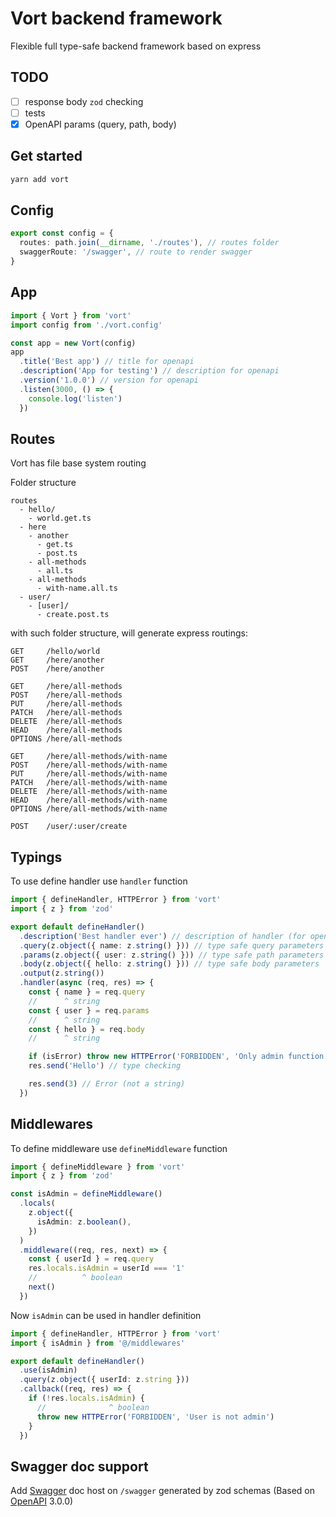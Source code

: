 # Vort backend framework

Flexible full type-safe backend framework based on express

## TODO

- [ ] response body `zod` checking
- [ ] tests
- [x] OpenAPI params (query, path, body)

## Get started

```bash
yarn add vort
```

## Config

```typescript
export const config = {
  routes: path.join(__dirname, './routes'), // routes folder
  swaggerRoute: '/swagger', // route to render swagger
}
```

## App

```typescript
import { Vort } from 'vort'
import config from './vort.config'

const app = new Vort(config)
app
  .title('Best app') // title for openapi
  .description('App for testing') // description for openapi
  .version('1.0.0') // version for openapi
  .listen(3000, () => {
    console.log('listen')
  })
```

## Routes

Vort has file base system routing

Folder structure

```text
routes
  - hello/
    - world.get.ts
  - here
    - another
      - get.ts
      - post.ts
    - all-methods
      - all.ts
    - all-methods
      - with-name.all.ts
  - user/
    - [user]/
      - create.post.ts
```

with such folder structure, will generate express routings:

```text
GET     /hello/world
GET     /here/another
POST    /here/another

GET     /here/all-methods
POST    /here/all-methods
PUT     /here/all-methods
PATCH   /here/all-methods
DELETE  /here/all-methods
HEAD    /here/all-methods
OPTIONS /here/all-methods

GET     /here/all-methods/with-name
POST    /here/all-methods/with-name
PUT     /here/all-methods/with-name
PATCH   /here/all-methods/with-name
DELETE  /here/all-methods/with-name
HEAD    /here/all-methods/with-name
OPTIONS /here/all-methods/with-name

POST    /user/:user/create
```

## Typings

To use define handler use `handler` function

```typescript
import { defineHandler, HTTPError } from 'vort'
import { z } from 'zod'

export default defineHandler()
  .description('Best handler ever') // description of handler (for openapi generator)
  .query(z.object({ name: z.string() })) // type safe query parameters
  .params(z.object({ user: z.string() })) // type safe path parameters
  .body(z.object({ hello: z.string() })) // type safe body parameters
  .output(z.string())
  .handler(async (req, res) => {
    const { name } = req.query
    //      ^ string
    const { user } = req.params
    //      ^ string
    const { hello } = req.body
    //      ^ string

    if (isError) throw new HTTPError('FORBIDDEN', 'Only admin function')
    res.send('Hello') // type checking

    res.send(3) // Error (not a string)
  })
```

## Middlewares

To define middleware use `defineMiddleware` function

```typescript
import { defineMiddleware } from 'vort'
import { z } from 'zod'

const isAdmin = defineMiddleware()
  .locals(
    z.object({
      isAdmin: z.boolean(),
    })
  )
  .middleware((req, res, next) => {
    const { userId } = req.query
    res.locals.isAdmin = userId === '1'
    //          ^ boolean
    next()
  })
```

Now `isAdmin` can be used in handler definition

```typescript
import { defineHandler, HTTPError } from 'vort'
import { isAdmin } from '@/middlewares'

export default defineHandler()
  .use(isAdmin)
  .query(z.object({ userId: z.string }))
  .callback((req, res) => {
    if (!res.locals.isAdmin) {
      //              ^ boolean
      throw new HTTPError('FORBIDDEN', 'User is not admin')
    }
  })
```

## Swagger doc support

Add [Swagger](https://swagger.io/) doc host on `/swagger` generated by zod schemas (Based on [OpenAPI](https://www.openapis.org/) 3.0.0)
